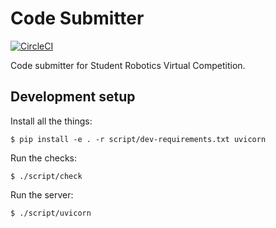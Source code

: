 # Code Submitter

[![CircleCI](https://circleci.com/gh/PeterJCLaw/code-submitter.svg?style=svg)](https://circleci.com/gh/PeterJCLaw/code-submitter)

Code submitter for Student Robotics Virtual Competition.

## Development setup

Install all the things:

``` shell
$ pip install -e . -r script/dev-requirements.txt uvicorn
```

Run the checks:

``` shell
$ ./script/check
```

Run the server:

``` shell
$ ./script/uvicorn
```
